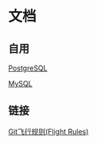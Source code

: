 # 文档

## 自用

[PostgreSQL](docs/postgresql.md)

[MySQL](docs/mysql.md)









## 链接

[Git飞行规则(Flight Rules)](https://github.com/k88hudson/git-flight-rules/blob/master/README_zh-CN.md)
